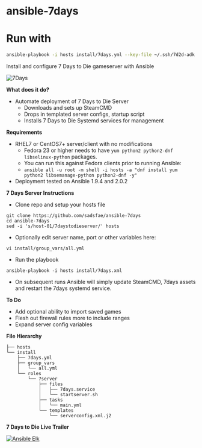 ansible-7days
=============

# Run with
```bash
ansible-playbook -i hosts install/7days.yml --key-file ~/.ssh/7d2d-adk.pem -e sdtd_saved_games='/mnt/o/7d2d/7d2d-Whatever.tgz'
```

Install and configure 7 Days to Die gameserver with Ansible

![7Days](/image/7days_icon.png?raw=true "This is a really fun game")

**What does it do?**
   - Automate deployment of 7 Days to Die Server
     * Downloads and sets up SteamCMD
     * Drops in templated server configs, startup script
     * Installs 7 Days to Die Systemd services for management

**Requirements**
   - RHEL7 or CentOS7+ server/client with no modifications
     - Fedora 23 or higher needs to have ```yum python2 python2-dnf libselinux-python``` packages.
     * You can run this against Fedora clients prior to running Ansible:
     - ```ansible all -u root -m shell -i hosts -a "dnf install yum python2 libsemanage-python python2-dnf -y"```
   - Deployment tested on Ansible 1.9.4 and 2.0.2

**7 Days Server Instructions**
   - Clone repo and setup your hosts file
```
git clone https://github.com/sadsfae/ansible-7days
cd ansible-7days
sed -i 's/host-01/7daystodieserver/' hosts
```
   - Optionally edit server name, port or other variables here:
```
vi install/group_vars/all.yml
```
   - Run the playbook
```
ansible-playbook -i hosts install/7days.xml
```
   * On subsequent runs Ansible will simply update SteamCMD, 7days assets and
     restart the 7days systemd service.

**To Do**
   - Add optional ability to import saved games
   - Flesh out firewall rules more to include ranges
   - Expand server config variables

**File Hierarchy**
```
├── hosts
└── install
    ├── 7days.yml
    ├── group_vars
    │   └── all.yml
    └── roles
        └── 7server
            ├── files
            │   ├── 7days.service
            │   └── startserver.sh
            ├── tasks
            │   └── main.yml
            └── templates
                └── serverconfig.xml.j2
```

**7 Days to Die Live Trailer**


[![Ansible Elk](http://img.youtube.com/vi/tnKLwfAgZjI/0.jpg)](http://www.youtube.com/watch?v=tnKLwfAgZjI "7 Days to Die Live Trailer")


